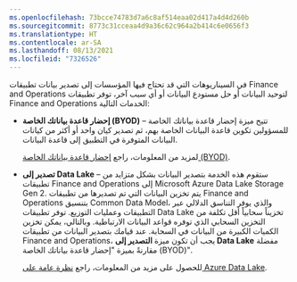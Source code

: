 ```yaml
---
ms.openlocfilehash: 73bcce74783d7a6c8af514eaa02d417a4d4d260b
ms.sourcegitcommit: 8773c31cceaa4d9a36c62c964a2b414c6e0656f3
ms.translationtype: HT
ms.contentlocale: ar-SA
ms.lasthandoff: 08/13/2021
ms.locfileid: "7326526"
---
```

في السيناريوهات التي قد تحتاج فيها المؤسسات إلى تصدير بيانات تطبيقات Finance and Operations لتوحيد البيانات أو حل مستودع البيانات أو أي سبب آخر، توفر تطبيقات Finance and Operations الخدمات التالية:

- **إحضار قاعدة بياناتك الخاصة (BYOD)** – تتيح ميزة إحضار قاعدة بياناتك الخاصة للمسؤولين تكوين قاعدة البيانات الخاصة بهم، ثم تصدير كيان واحد أو أكثر من كيانات البيانات المتوفرة في التطبيق إلى قاعدة البيانات.

  لمزيد من المعلومات، راجع [إحضار قاعدة بياناتك الخاصة (BYOD)](/dynamics365/fin-ops-core/dev-itpro/analytics/export-entities-to-your-own-database?azure-portal=true&toc=/dynamics365/commerce/toc.json).

- **تصدير إلى Data Lake** – ستقوم هذه الخدمة بتصدير البيانات بشكل متزايد من تطبيقات Finance and Operations إلى Microsoft Azure Data Lake Storage Gen 2. يتم تخزين البيانات التي تم تصديرها من تطبيقات Finance and Operations بتنسيق Common Data Model، والذي يوفر التناسق الدلالي عبر التطبيقات وعمليات التوزيع. توفر تطبيقات Data Lake تخزيناً سحابياً أقل تكلفة من التخزين السحابي الذي توفره قواعد البيانات الارتباطية. وبالتالي، يمكن تخزين الكميات الكبيرة من البيانات في السحابة. عند قيامك بتصدير البيانات من تطبيقات Finance and Operations، يجب أن تكون ميزة **التصدير إلى Data Lake** مفضلة مقارنةً بميزة "إحضار قاعدة بياناتك الخاصة (BYOD)".

  للحصول على مزيد من المعلومات، راجع [نظرة عامة على Azure Data Lake](/dynamics365/fin-ops-core/dev-itpro/data-entities/azure-data-lake-overview/?azure-portal=true).
